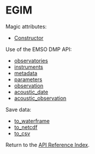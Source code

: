 # EGIM

Magic attributes:

* [Constructor](__init__.md)

Use of the EMSO DMP API:

* [observatories](observatories.md)
* [instruments](instruments.md)
* [metadata](metadata.md)
* [parameters](parameters.md)
* [observation](observation.md)
* [acoustic_date](acoustic_date.md)
* [acoustic_observation](acoustic_observation.md)

Save data:

* [to_waterframe](to_waterframe.md)
* [to_netcdf](to_netcdf.md)
* [to_csv](to_csv.md)

Return to the [API Reference Index](../../index_api_reference.md).
